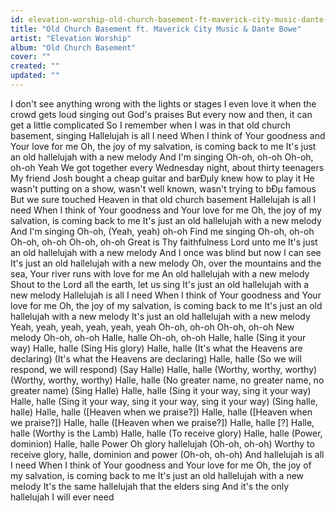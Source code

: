 ```yaml
---
id: elevation-worship-old-church-basement-ft-maverick-city-music-dante-bowe
title: "Old Church Basement ft. Maverick City Music & Dante Bowe"
artist: "Elevation Worship"
album: "Old Church Basement"
cover: ""
created: ""
updated: ""
---
```


I don't see anything wrong with the lights or stages
I even love it when the crowd gets loud singing out God's praises
But every now and then, it can get a little complicated
So I remember when I was in that old church basement, singing
Hallelujah is all I need
When I think of Your goodness and Your love for me
Oh, the joy of my salvation, is coming back to me
It's just an old hallelujah with a new melody
And I'm singing
Oh-oh, oh-oh
Oh-oh, oh-oh
Yeah
We got together every Wednesday night, about thirty teenagers
My friend Josh bought a cheap guitar and barÐµly knew how to play it
He wasn't putting on a show, wasn't well known, wasn't trying to bÐµ famous
But we sure touched Heaven in that old church basement
Hallelujah is all I need
When I think of Your goodness and Your love for me
Oh, the joy of my salvation, is coming back to me
It's just an old hallelujah with a new melody
And I'm singing
Oh-oh, (Yeah, yeah) oh-oh
Find me singing
Oh-oh, oh-oh
Oh-oh, oh-oh
Oh-oh, oh-oh
Great is Thy faithfulness Lord unto me
It's just an old hallelujah with a new melody
And I once was blind but now I can see
It's just an old hallelujah with a new melody
Oh, over the mountains and the sea, Your river runs with love for me
An old hallelujah with a new melody
Shout to the Lord all the earth, let us sing
It's just an old hallelujah with a new melody
Hallelujah is all I need
When I think of Your goodness and Your love for me
Oh, the joy of my salvation, is coming back to me
It's just an old hallelujah with a new melody
It's just an old hallelujah with a new melody
Yeah, yeah, yeah, yeah, yeah, yeah
Oh-oh, oh-oh
Oh-oh, oh-oh
New melody
Oh-oh, oh-oh
Halle, halle
Oh-oh, oh-oh
Halle, halle (Sing it your way)
Halle, halle (Sing His glory)
Halle, halle
(It's what the Heavens are declaring)
(It's what the Heavens are declaring)
Halle, halle
(So we will respond, we will respond)
(Say Halle) Halle, halle
(Worthy, worthy, worthy)
(Worthy, worthy, worthy)
Halle, halle
(No greater name, no greater name, no greater name)
(Sing Halle) Halle, halle
(Sing it your way, sing it your way)
Halle, halle
(Sing it your way, sing it your way, sing it your way)
(Sing halle, halle) Halle, halle
([Heaven when we praise?]) Halle, halle
([Heaven when we praise?]) Halle, halle
([Heaven when we praise?]) Halle, halle
[?] Halle, halle
(Worthy is the Lamb) Halle, halle
(To receive glory) Halle, halle
(Power, dominion) Halle, halle
Power
Oh glory hallelujah (Oh-oh, oh-oh)
Worthy to receive glory, halle, dominion and power (Oh-oh, oh-oh)
And hallelujah is all I need
When I think of Your goodness and Your love for me
Oh, the joy of my salvation, is coming back to me
It's just an old hallelujah with a new melody
It's the same hallelujah that the elders sing
And it's the only hallelujah I will ever need